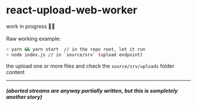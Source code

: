 # react-upload-web-worker

work in progress 🙇‍♂️
<br/>
<br/>
Raw working example: 

``` bash
> yarn && yarn start  // in the repo root, let it run
> node index.js // in `source/srv` (upload endpoint)
```
the upload one or more files and check the `source/srv/uploads` folder content

---
##### (aborted streams are anyway partially written, but this is sompletely another story)
